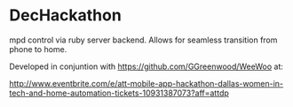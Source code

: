 DecHackathon
============

mpd control via ruby server backend. Allows for seamless transition from phone to home.

Developed in conjuntion with https://github.com/GGreenwood/WeeWoo at:

http://www.eventbrite.com/e/att-mobile-app-hackathon-dallas-women-in-tech-and-home-automation-tickets-10931387073?aff=attdp
